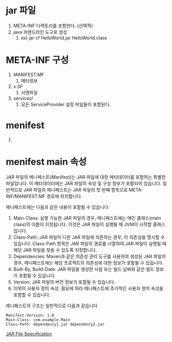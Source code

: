 # jar 파일
1. META-INF 디렉토리를 포함한다. (선택적)
1. java 커맨드라인 도구로 생성
    1. ex) jar cf HelloWorld.jar HelloWorld.class

# META-INF 구성
1. MANIFEST.MF
    1. 메타정보
1. x.SF
    1. 서명파일
1. services/
    1. 모든 ServiceProvider 설정 파일들이 포함된다.

# menifest
1. 

# menifest main 속성

JAR 파일의 메니페스트(Manifest)는 JAR 파일에 대한 메타데이터를 포함하는 특별한 파일입니다. 
이 메타데이터에는 JAR 파일의 속성 및 구성 정보가 포함되어 있습니다. 
일반적으로 JAR 파일의 메니페스트는 JAR 파일의 첫 번째 항목으로 META-INF/MANIFEST.MF 경로에 위치합니다.
  
메니페스트에는 다음과 같은 내용이 포함될 수 있습니다:
  
1. Main-Class: 실행 가능한 JAR 파일의 경우, 메니페스트에는 메인 클래스(main class)의 이름이 지정됩니다. 이것은 JAR 파일이 실행될 때 JVM이 시작할 클래스입니다.
1. Class-Path: JAR 파일이 다른 JAR 파일에 의존하는 경우, 이 의존성을 명시할 수 있습니다. Class-Path 항목은 JAR 파일의 경로를 나열하여 JAR 파일이 실행될 때 해당 JAR 파일을 찾을 수 있도록 지정합니다.
1. Dependencies: Maven과 같은 의존성 관리 도구를 사용하여 생성된 JAR 파일의 경우, 메니페스트에는 해당 프로젝트의 의존성에 대한 정보가 포함될 수 있습니다.
1. Built-By, Build-Date: JAR 파일을 생성한 사람 또는 빌드 날짜와 같은 빌드 정보가 포함될 수 있습니다.
1. Version: JAR 파일의 버전 정보가 포함될 수 있습니다.
1. 이외의 사용자 정의 속성: 필요에 따라 메니페스트에 추가적인 사용자 정의 속성을 포함할 수 있습니다.

메니페스트의 구조는 일반적으로 다음과 같습니다

```
Manifest-Version: 1.0
Main-Class: com.example.Main
Class-Path: dependency1.jar dependency2.jar
``` 

[JAR File Specification](https://docs.oracle.com/javase/8/docs/technotes/guides/jar/jar.html#Service%20Provider)
